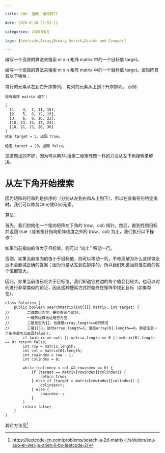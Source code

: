 ```yaml
---

title: 240. 搜索二维矩阵II

date: 2020-6-30 22:52:12

categories: 2020年6月

tags: [Leetcode,Array,Binary Search,Divide and Conquer]

---
```


编写一个高效的算法来搜索 m x n 矩阵 matrix 中的一个目标值 target。

<!-- more -->

编写一个高效的算法来搜索 m x n 矩阵 matrix 中的一个目标值 target。该矩阵具有以下特性：

每行的元素从左到右升序排列。
每列的元素从上到下升序排列。
示例:
    
    现有矩阵 matrix 如下：
    
    [
      [1,   4,  7, 11, 15],
      [2,   5,  8, 12, 19],
      [3,   6,  9, 16, 22],
      [10, 13, 14, 17, 24],
      [18, 21, 23, 26, 30]
    ]
    给定 target = 5，返回 true。
    
    给定 target = 20，返回 false。
    
这道题出的不好，因为可以用74.搜索二维矩阵题一样的方法从左下角搜索来解决。

# 从左下角开始搜索
因为矩阵的行和列是排序的（分别从左到右和从上到下），所以在查看任何特定值时，我们可以修剪O(m)或O(n)元素。

算法：

首先，我们初始化一个指向矩阵左下角的 (row，col) 指针。然后，直到找到目标并返回 true（或者指针指向矩阵维度之外的 (row，col) 为止，我们执行以下操作：

如果当前指向的值大于目标值，则可以 “向上” 移动一行。 

否则，如果当前指向的值小于目标值，则可以移动一列。不难理解为什么这样做永远不会删减正确的答案；因为行是从左到右排序的，所以我们知道当前值右侧的每个值都较大。 

因此，如果当前值已经大于目标值，我们知道它右边的每个值会比较大。也可以对列进行非常类似的论证，因此这种搜索方式将始终在矩阵中找到目标（如果存在）。

```
class Solution {
    public boolean searchMatrix(int[][] matrix, int target) {
//        二维数组为空，要检查三个部分:
//        一是数组首地址是否为空
//        二是是否为{}，也就是array.length==0的情况
//        三是{{}}，这时array.length=1，但是array[0].length==0。满足任意一个条件就可以返回false了。
        if (matrix == null || matrix.length == 0 || matrix[0].length == 0) return false;
        int row = matrix.length;
        int col = matrix[0].length;
        int rowindex = row - 1;
        int colindex = 0;

        while (colindex < col && rowindex >= 0) {
            if (target == matrix[rowindex][colindex]) {
                return true;
            } else if (target > matrix[rowindex][colindex]) {
                colindex++;
            } else {
                rowindex--;
            }
        }
        return false;
    }
}
```

其它方法见[^1]


[^1]:https://leetcode-cn.com/problems/search-a-2d-matrix-ii/solution/sou-suo-er-wei-ju-zhen-ii-by-leetcode-2/